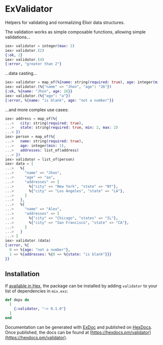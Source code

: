 # ExValidator

Helpers for validating and normalizing Elixir data structures.

The validation works as simple composable functions, allowing simple validations...

  ```elixir
  iex> validator = integer(max: 2)
  iex> validator.(2)
  {:ok, 2}
  iex> validator.(4)
  {:error, "greater than 2"}
  ```

...data casting...

  ```elixir
  iex> validator = map_of(%{name: string(required: true), age: integer(min: 1)})
  iex> validator.(%{"name" => "Jhon", "age": "26"})
  {:ok, %{name: "Jhon", age: 26}}
  iex> validator.(%{"age": "a"})
  {:error, %{name: "is blank", age: "not a number"}}
  ```

...and more complex use cases:

  ```elixir
  iex> address = map_of(%{
  ...>   city: string(required: true),
  ...>   state: string(required: true, min: 2, max: 2)
  ...> })
  iex> person = map_of(%{
  ...>   name: string(required: true),
  ...>   age: integer(min: 1),
  ...>   addresses: list_of(address)
  ...> })
  iex> validator = list_of(person)
  iex> data = [
  ...>   %{
  ...>     "name" => "Jhon",
  ...>     "age" => "aa",
  ...>     "addresses" => [
  ...>       %{"city" => "New York", "state" => "NY"},
  ...>       %{"city" => "Los Angeles", "state" => "LA"},
  ...>     ]
  ...>   },
  ...>   %{
  ...>     "name" => "Alex",
  ...>     "addresses" => [
  ...>       %{"city" => "Chicago", "states" => "IL"},
  ...>       %{"city" => "San Francisco", "state" => "CA"},
  ...>     ]
  ...>   }
  ...> ]
  iex> validator.(data)
  {:error, %{
    0 => %{age: "not a number"},
    1 => %{addresses: %{0 => %{state: "is blank"}}}
  }}
  ```

## Installation

If [available in Hex](https://hex.pm/docs/publish), the package can be installed
by adding `validator` to your list of dependencies in `mix.exs`:

```elixir
def deps do
  [
    {:validator, "~> 0.1.0"}
  ]
end
```

Documentation can be generated with [ExDoc](https://github.com/elixir-lang/ex_doc)
and published on [HexDocs](https://hexdocs.pm). Once published, the docs can
be found at [https://hexdocs.pm/validator](https://hexdocs.pm/validator).
